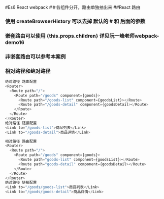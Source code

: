 #Es6 React webpack
#＃各组件分开，路由单独抽出来
##React 路由
### 使用 createBrowserHistory 可以去掉 默认的 # 和 后面的参数
### 嵌套路由可以使用 {this.props.children} 详见阮一峰老师webpack-demo16
### 非嵌套路由可以参考本案例
### 相对路径和绝对路径
```javascript
绝对路径 路由配置
<Router>
  <Route path="/">
    <Route path="/goods" component={goods}>
      <Route path="/goods-list" component={goodsList}></Route>
      <Route path="/goods-detail" component={goodsDetail></Route>
    </Route>
  </Route>
</Router>
绝对路径 链接配置
<Link to="/goods-list">商品列表</Link>
<Link to="/goods-detail">商品详情</Link>

相对路径 路由配置
<Router>
  <Route path="/">
    <Route path="/goods" component={goods}>
      <Route path="goods-list" component={goodsList}></Route>
      <Route path="goods-detail" component={goodsDetail></Route>
    </Route>
  </Route>
</Router>
绝对路径 链接配置
<Link to="/goods/goods-list">商品列表</Link>
<Link to="/goods/goods-detail">商品详情</Link>
```
